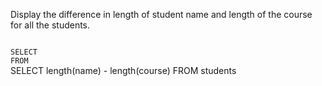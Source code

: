 Display the difference in length of student name and length of the course for all the students.

<Editor lang="sql" dbName="students1.db" type="exercise">
<code>
SELECT
FROM
</code>

<solution>
SELECT length(name) - length(course)
FROM students
</solution>
</Editor>